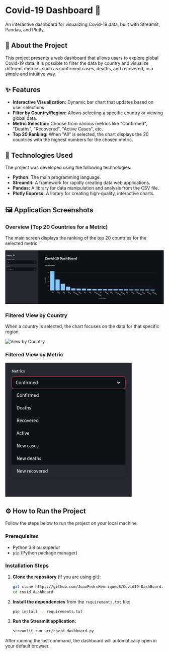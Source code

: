 # Covid-19 Dashboard 🦠

An interactive dashboard for visualizing Covid-19 data, built with Streamlit, Pandas, and Plotly.

## 📜 About the Project

This project presents a web dashboard that allows users to explore global Covid-19 data. It is possible to filter the data by country and visualize different metrics, such as confirmed cases, deaths, and recovered, in a simple and intuitive way.

## ✨ Features

- **Interactive Visualization:** Dynamic bar chart that updates based on user selections.
- **Filter by Country/Region:** Allows selecting a specific country or viewing global data.
- **Metric Selection:** Choose from various metrics like "Confirmed", "Deaths", "Recovered", "Active Cases", etc.
- **Top 20 Ranking:** When "All" is selected, the chart displays the 20 countries with the highest numbers for the chosen metric.

## 🚀 Technologies Used

The project was developed using the following technologies:

- **Python:** The main programming language.
- **Streamlit:** A framework for rapidly creating data web applications.
- **Pandas:** A library for data manipulation and analysis from the CSV file.
- **Plotly Express:** A library for creating high-quality, interactive charts.

## 🖼️ Application Screenshots

### Overview (Top 20 Countries for a Metric)
The main screen displays the ranking of the top 20 countries for the selected metric.

![Dashboard Overview](imgs/covid_dashboard.png)

### Filtered View by Country
When a country is selected, the chart focuses on the data for that specific region.

![View by Country](imgs/dashboard1)

### Filtered View by Metric

![View by Metric](imgs/dashboard2.png)

## ⚙️ How to Run the Project

Follow the steps below to run the project on your local machine.

### Prerequisites

- Python 3.8 ou superior
- `pip` (Python package manager)

### Installation Steps

1. **Clone the repository** (if you are using git):
   ```bash
   git clone https://github.com/JoaoPedroHenriquesB/Covid19-DashBoard.git
   cd covid_dashboard
   ```

2. **Install the dependencies** from the `requirements.txt` file:
   ```bash
   pip install -r requirements.txt
   ```

3. **Run the Streamlit application:**
   ```bash
   streamlit run src/covid_dashboard.py
   ```

After running the last command, the dashboard will automatically open in your default browser.
